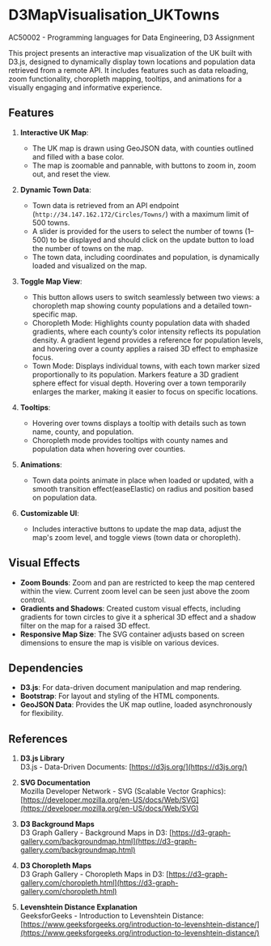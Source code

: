 # D3MapVisualisation_UKTowns
AC50002 - Programming languages for Data Engineering, D3 Assignment

This project presents an interactive map visualization of the UK built with D3.js, designed to dynamically display town locations and population data retrieved from a remote API. It includes features such as data reloading, zoom functionality, choropleth mapping, tooltips, and animations for a visually engaging and informative experience.

## Features

1. **Interactive UK Map**:
   - The UK map is drawn using GeoJSON data, with counties outlined and filled with a base color.
   - The map is zoomable and pannable, with buttons to zoom in, zoom out, and reset the view.

2. **Dynamic Town Data**:
   - Town data is retrieved from an API endpoint (`http://34.147.162.172/Circles/Towns/`) with a maximum limit of 500 towns. 
   - A slider is provided for the users to select the number of towns (1–500) to be displayed and should click on the update button to load the number of towns on the map.
   - The town data, including coordinates and population, is dynamically loaded and visualized on the map.

3. **Toggle Map View**:
    - This button allows users to switch seamlessly between two views: a choropleth map showing county populations and a detailed town-specific map.
    - Choropleth Mode: Highlights county population data with shaded gradients, where each county’s color intensity reflects its population density. A gradient legend provides a reference for population levels, and hovering over a county applies a raised 3D effect to emphasize focus.
    - Town Mode: Displays individual towns, with each town marker sized proportionally to its population. Markers feature a 3D gradient sphere effect for visual depth. Hovering over a town temporarily enlarges the marker, making it easier to focus on specific locations.

4. **Tooltips**:
   - Hovering over towns displays a tooltip with details such as town name, county, and population.
   - Choropleth mode provides tooltips with county names and population data when hovering over counties.

5. **Animations**:
   - Town data points animate in place when loaded or updated, with a smooth transition effect(easeElastic) on radius and position based on population data.

6. **Customizable UI**:
   - Includes interactive buttons to update the map data, adjust the map's zoom level, and toggle views (town data or choropleth).
   
## Visual Effects

- **Zoom Bounds**: Zoom and pan are restricted to keep the map centered within the view. Current zoom level can be seen just above the zoom control.
- **Gradients and Shadows**: Created custom visual effects, including gradients for town circles to give it a spherical 3D effect and a shadow filter on the map for a raised 3D effect.
- **Responsive Map Size**: The SVG container adjusts based on screen dimensions to ensure the map is visible on various devices.

## Dependencies

- **D3.js**: For data-driven document manipulation and map rendering.
- **Bootstrap**: For layout and styling of the HTML components.
- **GeoJSON Data**: Provides the UK map outline, loaded asynchronously for flexibility.

## References

1. **D3.js Library**  
   D3.js - Data-Driven Documents: [https://d3js.org/](https://d3js.org/)

2. **SVG Documentation**  
   Mozilla Developer Network - SVG (Scalable Vector Graphics): [https://developer.mozilla.org/en-US/docs/Web/SVG](https://developer.mozilla.org/en-US/docs/Web/SVG)

3. **D3 Background Maps**  
   D3 Graph Gallery - Background Maps in D3: [https://d3-graph-gallery.com/backgroundmap.html](https://d3-graph-gallery.com/backgroundmap.html)

4. **D3 Choropleth Maps**  
   D3 Graph Gallery - Choropleth Maps in D3: [https://d3-graph-gallery.com/choropleth.html](https://d3-graph-gallery.com/choropleth.html)

5. **Levenshtein Distance Explanation**  
   GeeksforGeeks - Introduction to Levenshtein Distance: [https://www.geeksforgeeks.org/introduction-to-levenshtein-distance/](https://www.geeksforgeeks.org/introduction-to-levenshtein-distance/)
